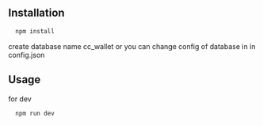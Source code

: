 ## Installation
```bash
  npm install
```
create database name cc_wallet or you can change config of database in in config.json

## Usage
for dev
```bash
  npm run dev
```